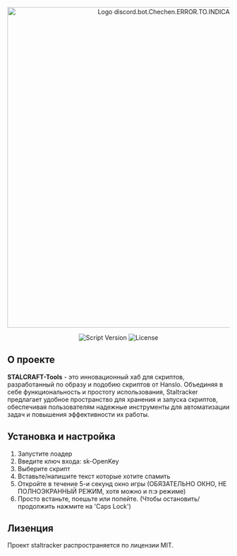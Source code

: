 <p align="center">
      <img src="https://i.ibb.co/48HSDPT/rounded-in-photoretrica-1.png" alt="Logo discord.bot.Chechen.ERROR.TO.INDICATION" width="726">
</p>

<p align="center">
   <img src="https://img.shields.io/badge/https%3A%2F%2Fimg.shields.io%2Fbadge%2Fany_text-%D0%92%D0%B5%D1%80%D1%81%D0%B8%D1%8F%20%D0%B1%D0%BE%D1%82%D0%B0-blue?logo=pinboard&logoColor=%235865F2&label=v0.1.1" alt="Script Version">
   <img src="https://img.shields.io/badge/https%3A%2F%2Fimg.shields.io%2Fbadge%2Fany_text-MIT-blue?label=License&labelColor=107%2C%20255%2C%20112&color=107%2C%20255%2C%20112" alt="License">
</p>

## О проекте

**STALCRAFT-Tools** - это инновационный хаб для скриптов, разработанный по образу и подобию скриптов от Hanslo. Объединяя в себе функциональность и простоту использования, Staltracker предлагает удобное пространство для хранения и запуска скриптов, обеспечивая пользователям надежные инструменты для автоматизации задач и повышения эффективности их работы.

## Установка и настройка

1. Запустите лоадер
2. Введите ключ входа: sk-OpenKey
3. Выберите скрипт
4. Вставьте/напишите текст которые хотите спамить
5. Откройте в течение 5-и секунд окно игры (ОБЯЗАТЕЛЬНО ОКНО, НЕ ПОЛНОЭКРАННЫЙ РЕЖИМ, хотя можно и п:э режиме)
6. Просто встаньте, поешьте или попейте. (Чтобы остановить/продолжить нажмите на 'Caps Lock')


## Лизенция

Проект staltracker распространяется по лицензии MIT.
